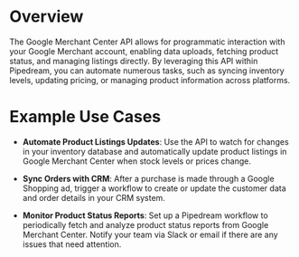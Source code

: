# Overview

The Google Merchant Center API allows for programmatic interaction with your Google Merchant account, enabling data uploads, fetching product status, and managing listings directly. By leveraging this API within Pipedream, you can automate numerous tasks, such as syncing inventory levels, updating pricing, or managing product information across platforms.

# Example Use Cases

- **Automate Product Listings Updates**: Use the API to watch for changes in your inventory database and automatically update product listings in Google Merchant Center when stock levels or prices change.

- **Sync Orders with CRM**: After a purchase is made through a Google Shopping ad, trigger a workflow to create or update the customer data and order details in your CRM system.

- **Monitor Product Status Reports**: Set up a Pipedream workflow to periodically fetch and analyze product status reports from Google Merchant Center. Notify your team via Slack or email if there are any issues that need attention.
